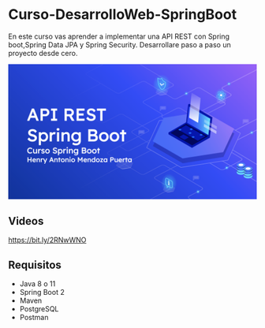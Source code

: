 # Curso-DesarrolloWeb-SpringBoot

En este curso vas aprender a implementar una API REST con Spring boot,Spring Data JPA y Spring Security. Desarrollare paso a paso un proyecto desde cero.

![Presentación](img/presentacion.png)

## Videos
https://bit.ly/2RNwWNO

## Requisitos
* Java 8 o 11
* Spring Boot 2
* Maven
* PostgreSQL
* Postman

